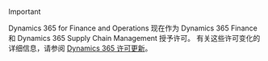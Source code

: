 > [!IMPORTANT]
> Dynamics 365 for Finance and Operations 现在作为 Dynamics 365 Finance 和 Dynamics 365 Supply Chain Management 授予许可。 有关这些许可变化的详细信息，请参阅 [Dynamics 365 许可更新](https://docs.microsoft.com/dynamics365/licensing/update)。 
